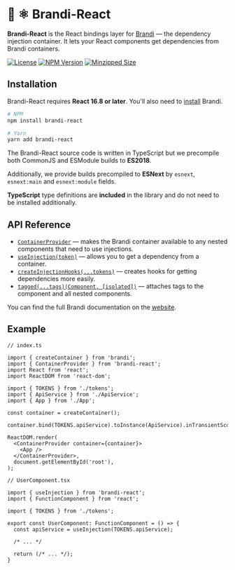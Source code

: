 # 🥃 ⚛️ Brandi-React

**Brandi-React** is the React bindings layer
for [Brandi](https://github.com/vovaspace/brandi/tree/main/packages/brandi) — the dependency injection container. It lets your React components get dependencies from Brandi containers.

[![License](https://img.shields.io/npm/l/brandi-react.svg)](https://github.com/vovaspace/brandi/blob/main/packages/brandi-react/LICENSE)
[![NPM Version](https://img.shields.io/npm/v/brandi-react.svg)](https://www.npmjs.com/package/brandi-react)
[![Minzipped Size](https://img.shields.io/bundlephobia/minzip/brandi-react.svg)](https://bundlephobia.com/result?p=brandi-react)

## Installation

Brandi-React requires **React 16.8 or later**.
You'll also need to [install](https://brandi.js.org/getting-started/installation) Brandi.

```bash
# NPM
npm install brandi-react
```

```bash
# Yarn
yarn add brandi-react
```

The Brandi-React source code is written in TypeScript but we precompile both CommonJS and ESModule builds to **ES2018**.

Additionally, we provide builds precompiled to **ESNext** by `esnext`, `esnext:main` and `esnext:module` fields.

**TypeScript** type definitions are **included** in the library and do not need to be installed additionally.

## API Reference

- [`ContainerProvider`](https://brandi.js.org/brandi-react/container-provider) —
  makes the Brandi container available to any nested components that need to use injections.
- [`useInjection(token)`](https://brandi.js.org/brandi-react/use-injection) —
  allows you to get a dependency from a container.
- [`createInjectionHooks(...tokens)`](https://brandi.js.org/brandi-react/create-injection-hooks) —
  creates hooks for getting dependencies more easily.
- [`tagged(...tags)(Component, [isolated])`](https://brandi.js.org/brandi-react/tagged) —
  attaches tags to the component and all nested components.

You can find the full Brandi documentation on the [website](https://brandi.js.org).

## Example

```tsx
// index.ts

import { createContainer } from 'brandi';
import { ContainerProvider } from 'brandi-react';
import React from 'react';
import ReactDOM from 'react-dom';

import { TOKENS } from './tokens';
import { ApiService } from './ApiService';
import { App } from './App';

const container = createContainer();

container.bind(TOKENS.apiService).toInstance(ApiService).inTransientScope();

ReactDOM.render(
  <ContainerProvider container={container}>
    <App />
  </ContainerProvider>,
  document.getElementById('root'),
);
```

```tsx
// UserComponent.tsx

import { useInjection } from 'brandi-react';
import { FunctionComponent } from 'react';

import { TOKENS } from './tokens';

export const UserComponent: FunctionComponent = () => {
  const apiService = useInjection(TOKENS.apiService);

  /* ... */

  return (/* ... */);
}
```
